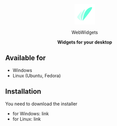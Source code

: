 <br />
<div align="center">
    <img src="/public/logo32x32.svg"/>
    <p>WebWidgets</p>
</div>
<p align="center">
    <b>Widgets for your desktop</b>
</p>

## Available for
- Windows
- Linux (Ubuntu, Fedora)

## Installation
You need to download the installer
- for Windows: link
- for Linux: link